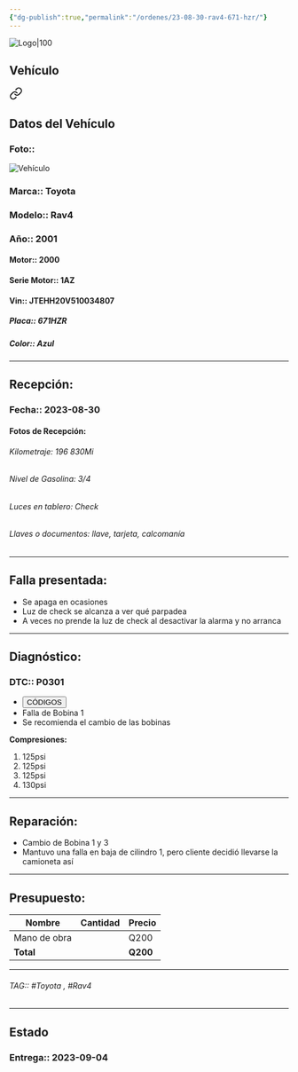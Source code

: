 ```yaml
---
{"dg-publish":true,"permalink":"/ordenes/23-08-30-rav4-671-hzr/"}
---
```


![Logo|100](http://drive.google.com/uc?export=view&id=137fl3TIZ0-PU8b-Pt0bsjclwHub_u78G)

## Vehículo

<div class="transclusion internal-embed is-loaded"><a class="markdown-embed-link" href="/vehiculos/toyota/rav4-671-hzr/#datos-del-vehiculo" aria-label="Open link"><svg xmlns="http://www.w3.org/2000/svg" width="24" height="24" viewBox="0 0 24 24" fill="none" stroke="currentColor" stroke-width="2" stroke-linecap="round" stroke-linejoin="round" class="svg-icon lucide-link"><path d="M10 13a5 5 0 0 0 7.54.54l3-3a5 5 0 0 0-7.07-7.07l-1.72 1.71"></path><path d="M14 11a5 5 0 0 0-7.54-.54l-3 3a5 5 0 0 0 7.07 7.07l1.71-1.71"></path></svg></a><div class="markdown-embed">



## Datos del Vehículo 
### Foto:: 
![Vehículo](http://drive.google.com/uc?export=view&id=1Jx0-I0jI1RKCl09RxidZP09cRd5xgNKE)

### Marca:: Toyota
### Modelo:: Rav4
### Año:: 2001
#### Motor:: 2000
#### Serie Motor:: 1AZ
#### Vin:: JTEHH20V510034807
##### Placa:: 671HZR
##### Color:: Azul
---


</div></div>


## Recepción:
### Fecha:: 2023-08-30
#### Fotos de Recepción: 

###### Kilometraje: 196 830Mi
###### Nivel de Gasolina: 3/4
###### Luces en tablero: Check
###### Llaves o documentos: llave, tarjeta, calcomanía 

---

## Falla presentada:
- Se apaga en ocasiones 
- Luz de check se alcanza a ver qué parpadea
- A veces no prende la luz de check al desactivar la alarma y no arranca 


---

## Diagnóstico:
### DTC:: P0301

- <a href="http://aitus.golo365.com/Home/Report/reportDetail/diagnose_record_id/50d74110geAE1uDhDhnRKwOMDh/report_type/D/l/es/timezone/-6"><button class="btn success">CÓDIGOS</button></a>
- Falla de Bobina 1 
- Se recomienda el cambio de las bobinas 

**Compresiones:**
1. 125psi
2. 125psi
3. 125psi
4. 130psi



---
## Reparación:
- Cambio de Bobina 1 y 3
- Mantuvo una falla en baja de cilindro 1, pero cliente decidió llevarse la camioneta así 

---

## Presupuesto:

| Nombre | Cantidad | Precio |
| ------ | -------- | ------ |
|      Mano de obra   |          |   Q200     |
| **Total**       |        |    **Q200**    |



---

###### TAG:: #Toyota , #Rav4

---

## Estado

### Entrega:: 2023-09-04